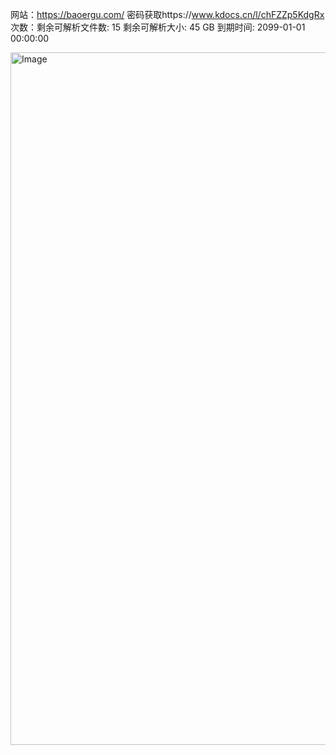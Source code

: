 网站：https://baoergu.com/
密码获取https://www.kdocs.cn/l/chFZZp5KdgRx
次数：剩余可解析文件数: 15
剩余可解析大小: 45 GB
到期时间: 2099-01-01 00:00:00

<img width="2006" height="1108" alt="Image" src="https://github.com/user-attachments/assets/62a23722-3457-43ab-88f4-afac274fcc14" />
